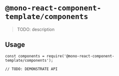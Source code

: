 # `@mono-react-component-template/components`

> TODO: description

## Usage

```
const components = require('@mono-react-component-template/components');

// TODO: DEMONSTRATE API
```
